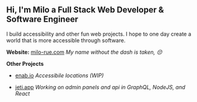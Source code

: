 ## Hi, I'm Milo a Full Stack Web Developer & Software Engineer
I build accessibility and other fun web projects. I hope to one day create a world that is more accessible through software.

**Website:** 	[milo-rue.com](https://www.milo-rue.com/)
*My name without the dash is taken, 😔*

**Other Projects**

- [enab.io](https://enab.io/)
*Accessibile locations (WIP)*

- [jeti.app](https://www.jeti.app/)
*Working on admin panels and api in GraphQL, NodeJS, and React*

<!--
**milorue/milorue** is a ✨ _special_ ✨ repository because its `README.md` (this file) appears on your GitHub profile.

